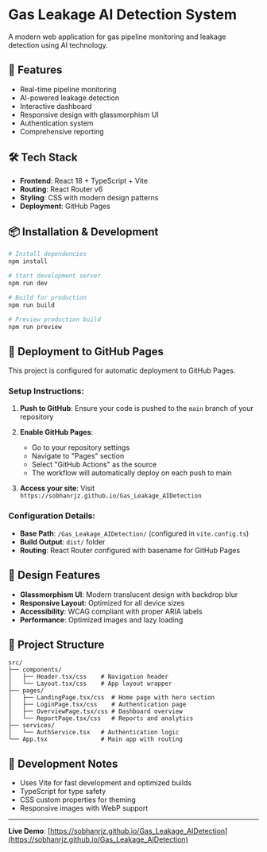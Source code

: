 # Gas Leakage AI Detection System

A modern web application for gas pipeline monitoring and leakage detection using AI technology.

## 🚀 Features

- Real-time pipeline monitoring
- AI-powered leakage detection
- Interactive dashboard
- Responsive design with glassmorphism UI
- Authentication system
- Comprehensive reporting

## 🛠️ Tech Stack

- **Frontend**: React 18 + TypeScript + Vite
- **Routing**: React Router v6
- **Styling**: CSS with modern design patterns
- **Deployment**: GitHub Pages

## 📦 Installation & Development

```bash
# Install dependencies
npm install

# Start development server
npm run dev

# Build for production
npm run build

# Preview production build
npm run preview
```

## 🚀 Deployment to GitHub Pages

This project is configured for automatic deployment to GitHub Pages.

### Setup Instructions:

1. **Push to GitHub**: Ensure your code is pushed to the `main` branch of your repository

2. **Enable GitHub Pages**:
   - Go to your repository settings
   - Navigate to "Pages" section
   - Select "GitHub Actions" as the source
   - The workflow will automatically deploy on each push to main

3. **Access your site**: Visit `https://sobhanrjz.github.io/Gas_Leakage_AIDetection`

### Configuration Details:

- **Base Path**: `/Gas_Leakage_AIDetection/` (configured in `vite.config.ts`)
- **Build Output**: `dist/` folder
- **Routing**: React Router configured with basename for GitHub Pages

## 🎨 Design Features

- **Glassmorphism UI**: Modern translucent design with backdrop blur
- **Responsive Layout**: Optimized for all device sizes
- **Accessibility**: WCAG compliant with proper ARIA labels
- **Performance**: Optimized images and lazy loading

## 📁 Project Structure

```
src/
├── components/
│   ├── Header.tsx/css    # Navigation header
│   └── Layout.tsx/css    # App layout wrapper
├── pages/
│   ├── LandingPage.tsx/css  # Home page with hero section
│   ├── LoginPage.tsx/css    # Authentication page
│   ├── OverviewPage.tsx/css # Dashboard overview
│   └── ReportPage.tsx/css   # Reports and analytics
├── services/
│   └── AuthService.tsx   # Authentication logic
└── App.tsx               # Main app with routing
```

## 🔧 Development Notes

- Uses Vite for fast development and optimized builds
- TypeScript for type safety
- CSS custom properties for theming
- Responsive images with WebP support

---

**Live Demo**: [https://sobhanrjz.github.io/Gas_Leakage_AIDetection](https://sobhanrjz.github.io/Gas_Leakage_AIDetection)

